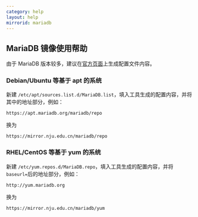```yaml
---
category: help
layout: help
mirrorid: mariadb
---
```


## MariaDB 镜像使用帮助

由于 MariaDB 版本较多，建议在[官方页面](https://downloads.mariadb.org/mariadb/repositories)上生成配置文件内容。

### Debian/Ubuntu 等基于 apt 的系统


新建 `/etc/apt/sources.list.d/MariaDB.list`，填入工具生成的配置内容，并将其中的地址部分，例如：

```
https://apt.mariadb.org/mariadb/repo
```

换为

```
https://mirror.nju.edu.cn/mariadb/repo
```

### RHEL/CentOS 等基于 yum 的系统

新建 `/etc/yum.repos.d/MariaDB.repo`，填入工具生成的配置内容，并将`baseurl=`后的地址部分，例如：

```
http://yum.mariadb.org
```

换为

```
https://mirror.nju.edu.cn/mariadb/yum
```
